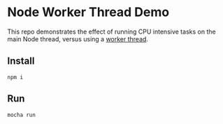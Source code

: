 # Node Worker Thread Demo

This repo demonstrates the effect of running CPU intensive tasks on the main Node thread, versus using a [worker thread](https://nodejs.org/api/worker_threads.html).

## Install

```npm i```

## Run

```mocha run```